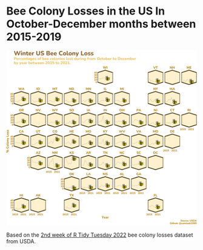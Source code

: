 # Bee Colony Losses in the US In October-December months between 2015-2019
![Bees](bees_with_cairo.png)

Based on the [2nd week of R Tidy Tuesday 2022](https://github.com/rfordatascience/tidytuesday/blob/master/data/2022/2022-01-11/readme.md) bee colony losses dataset from USDA.
